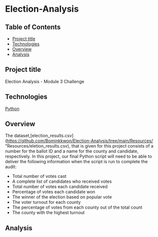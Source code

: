 # Election-Analysis


## Table of Contents
* [Project title](#project-title)
* [Technologies](#technologies)
* [Overview](#overview)
* [Analysis](#analysis)




## Project title
Election Analysis - Module 3 Challenge 

## Technologies
[Python](https://www.python.org/downloads/ "Download Python")

## Overview 
The dataset,[election_results.csv](https://github.com/Bominkkwon/Election-Analysis/tree/main/Resources/ "Resources/eletion_results.csv), that is given for this project consists of a number for the ballot ID and a name for the county and candidate, respectively. In this project, our final Python script will need to be able to deliver the following information when the script is run to complete the audit: 
* Total number of votes cast
* A complete list of candidates who received votes
* Total number of votes each candidate received
* Percentage of votes each candidate won
* The winner of the election based on popular vote
* The voter turnout for each county
* The percentage of votes from each county out of the total count
* The county with the highest turnout

## Analysis
